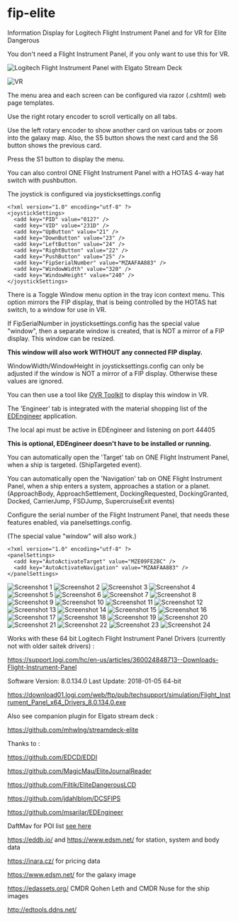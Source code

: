 # fip-elite
Information Display for Logitech Flight Instrument Panel and for VR for Elite Dangerous

You don't need a Flight Instrument Panel, if you only want to use this for VR.

![Logitech Flight Instrument Panel with Elgato Stream Deck](https://i.imgur.com/bE2ODlF.jpg)

![VR](https://i.imgur.com/qhICACC.jpg)

The menu area and each screen can be configured via razor (.cshtml) web page templates.

Use the right rotary encoder to scroll vertically on all tabs.

Use the left rotary encoder to show another card on various tabs or zoom into the galaxy map.
Also, the S5 button shows the next card and the S6 button shows the previous card.

Press the S1 button to display the menu.

You can also control ONE Flight Instrument Panel with a HOTAS 4-way hat switch with pushbutton.

The joystick is configured via joysticksettings.config

```
<?xml version="1.0" encoding="utf-8" ?>
<joystickSettings>
  <add key="PID" value="0127" />
  <add key="VID" value="231D" />
  <add key="UpButton" value="21" />
  <add key="DownButton" value="23" />
  <add key="LeftButton" value="24" />
  <add key="RightButton" value="22" />
  <add key="PushButton" value="25" />
  <add key="FipSerialNumber" value="MZAAFAA883" />
  <add key="WindowWidth" value="320" />
  <add key="WindowHeight" value="240" />
</joystickSettings>
```

There is a Toggle Window menu option in the tray icon context menu.
This option mirrors the FIP display, that is being controlled by the HOTAS hat switch, to a window for use in VR.

If FipSerialNumber in joysticksettings.config has the special value "window", then a separate window is created, 
that is NOT a mirror of a FIP display. This window can be resized.

**This window will also work WITHOUT any connected FIP display.**

WindowWidth/WindowHeight in joysticksettings.config can only be adjusted if the window is NOT a mirror of a FIP display. 
Otherwise these values are ignored.

You can then use a tool like [OVR Toolkit](https://store.steampowered.com/app/1068820/OVR_Toolkit/) to display this window in VR. 

The 'Engineer' tab is integrated with the material shopping list of the [EDEngineer](https://github.com/msarilar/EDEngineer) application.

The local api must be active in EDEngineer and listening on port 44405

**This is optional, EDEngineer doesn't have to be installed or running.**

You can automatically open the 'Target' tab on ONE Flight Instrument Panel, when a ship is targeted. (ShipTargeted event).

You can automatically open the 'Navigation' tab on ONE Flight Instrument Panel, when a ship enters a system, approaches a station or a planet.
(ApproachBody, ApproachSettlement, DockingRequested, DockingGranted, Docked, CarrierJump, FSDJump, SupercruiseExit events)

Configure the serial number of the Flight Instrument Panel, that needs these features enabled, via panelsettings.config. 

(The special value "window" will also work.)

```
<?xml version="1.0" encoding="utf-8" ?>
<panelSettings>
  <add key="AutoActivateTarget" value="MZE09FE2BC" />
  <add key="AutoActivateNavigation" value="MZAAFAA883" />
</panelSettings>
```

![Screenshot 1](https://i.imgur.com/KA0iCcj.png)
![Screenshot 2](https://i.imgur.com/JTxiIBL.png)
![Screenshot 3](https://i.imgur.com/uXpUC6m.png)
![Screenshot 4](https://i.imgur.com/Fk62MmG.png)
![Screenshot 5](https://i.imgur.com/5mlPp2I.png)
![Screenshot 6](https://i.imgur.com/dydIf16.png)
![Screenshot 7](https://i.imgur.com/16pc2zo.png)
![Screenshot 8](https://i.imgur.com/Cgqdic6.png)
![Screenshot 9](https://i.imgur.com/WJHBVIX.png)
![Screenshot 10](https://i.imgur.com/SaMQ2H2.png)
![Screenshot 11](https://i.imgur.com/X5kL0fn.png)
![Screenshot 12](https://i.imgur.com/WepiQbs.png)
![Screenshot 13](https://i.imgur.com/ZOcUfyI.png)
![Screenshot 14](https://i.imgur.com/LyfdMTh.png)
![Screenshot 15](https://i.imgur.com/iqZVk2Y.png)
![Screenshot 16](https://i.imgur.com/ofaRPKm.png)
![Screenshot 17](https://i.imgur.com/zm3Xrm9.png)
![Screenshot 18](https://i.imgur.com/p8gW2Fr.png)
![Screenshot 19](https://i.imgur.com/QoBYgCT.png)
![Screenshot 20](https://i.imgur.com/wFsMD4t.png)
![Screenshot 21](https://i.imgur.com/zGm6qOR.png)
![Screenshot 22](https://i.imgur.com/ncHyT8X.png)
![Screenshot 23](https://i.imgur.com/1ngN8cF.png)
![Screenshot 24](https://i.imgur.com/4gUny6G.png)

Works with these 64 bit Logitech Flight Instrument Panel Drivers (currently not with older saitek drivers) :

https://support.logi.com/hc/en-us/articles/360024848713--Downloads-Flight-Instrument-Panel

Software Version: 8.0.134.0
Last Update: 2018-01-05
64-bit

https://download01.logi.com/web/ftp/pub/techsupport/simulation/Flight_Instrument_Panel_x64_Drivers_8.0.134.0.exe

Also see companion plugin for Elgato stream deck :

https://github.com/mhwlng/streamdeck-elite

Thanks to :

https://github.com/EDCD/EDDI

https://github.com/MagicMau/EliteJournalReader

https://github.com/Filtik/EliteDangerousLCD

https://github.com/jdahlblom/DCSFIPS

https://github.com/msarilar/EDEngineer

DaftMav for POI list [see here](https://www.reddit.com/r/EliteDangerous/comments/9mfiug/edison_a_tool_which_helps_getting_to_planet/)

https://eddb.io/ and https://www.edsm.net/ for station, system and body data

https://inara.cz/ for pricing data

https://www.edsm.net/ for the galaxy image

https://edassets.org/ CMDR Qohen Leth and CMDR Nuse for the ship images

http://edtools.ddns.net/
